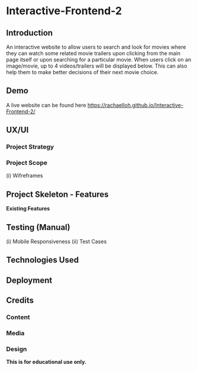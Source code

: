 # Interactive-Frontend-2
## Introduction
An interactive website to allow users to search and look for movies where they can watch some related movie trailers upon clicking from the main page itself or upon searching for a particular movie. When users click on an image/movie, up to 4 videos/trailers will be displayed below. This can also help them to make better decisions of their next movie choice. 

## Demo
A live website can be found here https://rachaelloh.github.io/Interactive-Frontend-2/

## UX/UI
### Project Strategy

### Project Scope

(i) Wifreframes

## Project Skeleton - Features
**Existing Features**

## Testing (Manual)
(i) Mobile Responsiveness
(ii) Test Cases

## Technologies Used

## Deployment

## Credits

### Content

### Media

### Design

**This is for educational use only.**